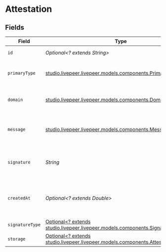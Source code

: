 # Attestation


## Fields

| Field                                                                                                                              | Type                                                                                                                               | Required                                                                                                                           | Description                                                                                                                        | Example                                                                                                                            |
| ---------------------------------------------------------------------------------------------------------------------------------- | ---------------------------------------------------------------------------------------------------------------------------------- | ---------------------------------------------------------------------------------------------------------------------------------- | ---------------------------------------------------------------------------------------------------------------------------------- | ---------------------------------------------------------------------------------------------------------------------------------- |
| `id`                                                                                                                               | *Optional<? extends String>*                                                                                                       | :heavy_minus_sign:                                                                                                                 | N/A                                                                                                                                | 5b9e63bb-6fd0-4bea-aff2-cc5d4eb9cad0                                                                                               |
| `primaryType`                                                                                                                      | [studio.livepeer.livepeer.models.components.PrimaryType](../../models/components/PrimaryType.md)                                   | :heavy_check_mark:                                                                                                                 | Video Metadata EIP-712 primaryType                                                                                                 | VideoAttestation                                                                                                                   |
| `domain`                                                                                                                           | [studio.livepeer.livepeer.models.components.Domain](../../models/components/Domain.md)                                             | :heavy_check_mark:                                                                                                                 | Video Metadata EIP-712 domain                                                                                                      |                                                                                                                                    |
| `message`                                                                                                                          | [studio.livepeer.livepeer.models.components.Message](../../models/components/Message.md)                                           | :heavy_check_mark:                                                                                                                 | Video Metadata EIP-712 message content                                                                                             |                                                                                                                                    |
| `signature`                                                                                                                        | *String*                                                                                                                           | :heavy_check_mark:                                                                                                                 | Video Metadata EIP-712 message signature                                                                                           | 1311768467294899700                                                                                                                |
| `createdAt`                                                                                                                        | *Optional<? extends Double>*                                                                                                       | :heavy_minus_sign:                                                                                                                 | Timestamp (in milliseconds) at which the object was created                                                                        | 1587667174725                                                                                                                      |
| `signatureType`                                                                                                                    | [Optional<? extends studio.livepeer.livepeer.models.components.SignatureType>](../../models/components/SignatureType.md)           | :heavy_minus_sign:                                                                                                                 | N/A                                                                                                                                | eip712                                                                                                                             |
| `storage`                                                                                                                          | [Optional<? extends studio.livepeer.livepeer.models.components.AttestationStorage>](../../models/components/AttestationStorage.md) | :heavy_minus_sign:                                                                                                                 | N/A                                                                                                                                |                                                                                                                                    |